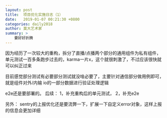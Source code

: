 ```yaml
---
layout: post
title:  项目优化实施日志（1）
date:   2019-01-07 00:21:30 +0800
categories: daily2018 
author: 莫大艺术家
summary: >
    要好好折腾
---
```


因为经历了一次较大的重构，拆分了直播/点播两个部分的通用组件为私有组件，
单元测试一百多条跑步过去的，karma一片x，这个就很刺激了，不过应该很快就可以纠正过来

目前感觉部分测试有必要部分测试就没啥必要了，主要针对通信部分做用例即可，就是组件对外/内输 io的一部分数据进行验证处理逻辑

e2e还是要部署的。
后续：
1，补充重构后的单元测试，
2，补充e2e

另外：
sentry的上报优化还是要流弊一下，扩展一下自定义error对象，这样上报的信息会更加详细



